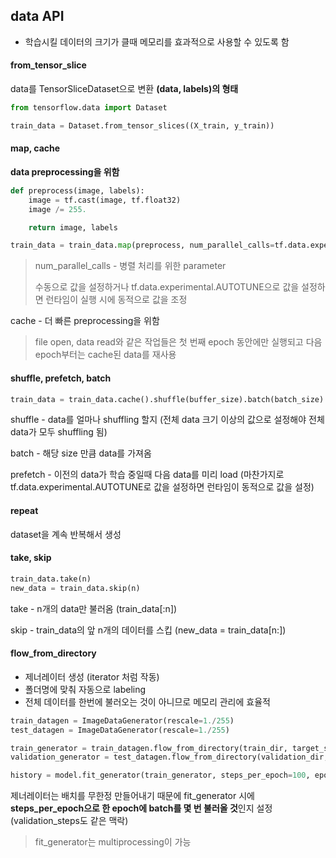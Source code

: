 ## data API

- 학습시킬 데이터의 크기가 클때 메모리를 효과적으로 사용할 수 있도록 함

#### from_tensor_slice

data를 TensorSliceDataset으로 변환 **(data, labels)의 형태**

```python
from tensorflow.data import Dataset

train_data = Dataset.from_tensor_slices((X_train, y_train))
```

#### map, cache

**data preprocessing을 위함**

```python
def preprocess(image, labels):
    image = tf.cast(image, tf.float32)
    image /= 255.

    return image, labels

train_data = train_data.map(preprocess, num_parallel_calls=tf.data.experimental.AUTOTUNE).cache()
```

> num_parallel_calls - 병렬 처리를 위한 parameter
>
> 수동으로 값을 설정하거나 tf.data.experimental.AUTOTUNE으로 값을 설정하면  런타임이 실행 시에 동적으로 값을 조정

cache - 더 빠른 preprocessing을 위함

>  file open, data read와 같은 작업들은 첫 번째 epoch 동안에만 실행되고 다음 epoch부터는 cache된 data를 재사용

#### shuffle, prefetch, batch

```python
train_data = train_data.cache().shuffle(buffer_size).batch(batch_size).prefetch(tf.data.experimental.AUTOTUNE)
```

shuffle - data를 얼마나 shuffling 할지 (전체 data 크기 이상의 값으로 설정해야 전체 data가 모두 shuffling 됨)

batch - 해당 size 만큼 data를 가져옴

prefetch -  이전의 data가 학습 중일때 다음 data를 미리 load (마찬가지로 tf.data.experimental.AUTOTUNE로 값을 설정하면 런타임이 동적으로 값을 설정)

#### repeat

dataset을 계속 반복해서 생성

#### take, skip

```python
train_data.take(n)
new_data = train_data.skip(n)
```

take - n개의 data만 불러옴 (train_data[:n])

skip - train_data의 앞 n개의 데이터를 스킵 (new_data = train_data[n:])

#### flow_from_directory

- 제너레이터 생성 (iterator 처럼 작동)
- 폴더명에 맞춰 자동으로 labeling
- 전체 데이터를 한번에 불러오는 것이 아니므로 메모리 관리에 효율적

```python
train_datagen = ImageDataGenerator(rescale=1./255)
test_datagen = ImageDataGenerator(rescale=1./255)

train_generator = train_datagen.flow_from_directory(train_dir, target_size=(150, 150), batch_size=32, class_mode="binary")
validation_generator = test_datagen.flow_from_directory(validation_dir, target_size=(150, 150), batch_size=32, class_mode="binary")

history = model.fit_generator(train_generator, steps_per_epoch=100, epochs=30, validation_data=validation_generator, validation_steps=50, verbose=1)
```

제너레이터는 배치를 무한정 만들어내기 때문에 fit_generator 시에 **steps_per_epoch으로 한 epoch에 batch를 몇 번 불러올 것**인지 설정 (validation_steps도 같은 맥락)

> fit_generator는 multiprocessing이 가능